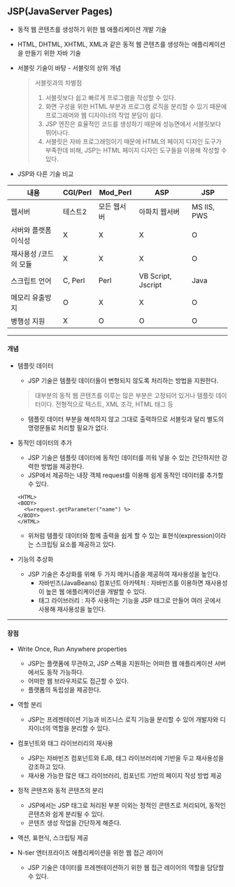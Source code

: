 ## JSP(JavaServer Pages)
- 동적 웹 콘텐츠를 생성하기 위한 웹 애플리케이션 개발 기술
- HTML, DHTML, XHTML, XML과 같은 동적 웹 콘텐츠를 생성하는 애플리케이션을 만들기 위한 자바 기술
- 서블릿 기술이 바탕 - 서블릿의 상위 개념
  > 서블릿과의 차별점
  > 1. 서블릿보다 쉽고 빠르게 프로그램을 작성할 수 있다.
  > 2. 화면 구성을 위한 HTML 부분과 프로그램 로직을 분리할 수 있기 때문에 프로그래머와 웹 디자이너의 작업 분담이 쉽다.
  > 3. JSP 엔진은 효율적인 코드를 생성하기 때문에 성능면에서 서블릿보다 뛰어나다.
  > 4. 서블릿은 자바 프로그래밍이기 때문에 HTML의 페이지 디자인 도구가 부족한데 비해, JSP는 HTML 페이지 디자인 도구들을 이용해 작성할 수 있다.   

- JSP와 다른 기술 비교   

|내용|CGI/Perl|Mod_Perl|ASP|JSP|
|------|---|---|---|---|
|웹서버|테스트2|모든 웹서버|아파치 웹서버|MS IIS, PWS|모든 웹서버|
|서버와 플랫폼 이식성|X|X|X|O|
|재사용성 /코드의 모듈|X|X|X|O|
|스크립트 언어|C, Perl|Perl|VB Script, Jscript|Java|
|메모리 유출방지|O|X|X|O|
|병행성 지원|X|O|O|O|

---

#### 개념
- 템플릿 데이터
  - JSP 기술은 템플릿 데이터들이 변형되지 않도록 처리하는 방법을 지원한다.
  > 대부분의 동적 웹 콘텐츠를 이루는 많은 부분은 고정되어 있거나 템플릿 데이터이다.
  > 전형적으로 텍스트, XML 조각, HTML 태그 등
  - 템플릿 데이터 부분을 해석하지 않고 그대로 출력하므로 서블릿과 달리 별도의 명령문들로 처리할 필요가 없다.

- 동적인 데이터의 추가
  - JSP 기술은 템플릿 데이터에 동적인 데이터를 끼워 넣을 수 있는 간단하지만 강력한 방법을 제공한다.
  - JSP에서 제공하는 내장 객체 request를 이용해 쉽게 동적인 데이터를 추가할 수 있다.
  ```
  <HTML>
  <BODY>
    <%=request.getParameter("name") %>
  </BODY>
  </HTML>
  ```
  - 위처럼 템플릿 데이터와 함께 출력을 쉽게 할 수 있는 표현식(expression)이라는 스크립팅 요소를 제공하고 있다.

- 기능의 추상화
  - JSP 기술은 추상화를 위해 두 가지 메커니즘을 제공하여 재사용성을 높인다.
    - 자바빈즈(JavaBeans) 컴포넌트 아카텍처 : 자바빈즈를 이용하면 재사용성이 높은 웹 애플리케이션을 개발할 수 있다.
    - 태그 라이브러리 : 자주 사용하는 기능을 JSP 태그로 만들어 여러 곳에서 사용해 재사용성을 높인다.

---

#### 장점

- Write Once, Run Anywhere properties
  - JSP는 플랫폼에 무관하고, JSP 스펙을 지원하는 어떠한 웹 애플리케이션 서버에서도 동작 가능하다.
  - 어떠한 웹 브라우저로도 접근할 수 있다.
  - 플랫폼의 독립성을 제공한다.

- 역할 분리
  - JSP는 프레젠테이션 기능과 비즈니스 로직 기능을 분리할 수 있어 개발자와 디자이너의 역할을 분리할 수 있다.

- 컴포넌트와 태그 라이브러리의 재사용
  - JSP는 자바빈즈 컴포넌트와 EJB, 태그 라이브러리에 기반을 두고 재사용성을 강조하고 있다.
  - 재사용 가능한 많은 태그 라이브러리, 컴포넌트 기반의 페이지 작성 방법 제공

- 정적 콘텐츠와 동적 콘텐츠의 분리
  - JSP에서는 JSP 태그로 처리된 부분 이외는 정적인 콘텐츠로 처리되어, 동적인 콘텐츠와 쉽게 분리될 수 있다.
  - 콘텐츠 생성 작업을 간단하게 해준다.

- 액션, 표현식, 스크립팅 제공
- N-tier 엔터프라이즈 애플리케이션을 위한 웹 접근 레이어
  - JSP 기술은 데이터를 프레젠테이션하기 위한 웹 접근 레이어의 역할을 담당할 수 있다.
